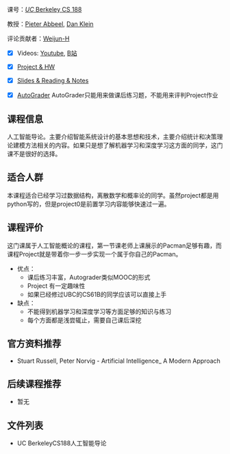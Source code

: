 课号：[*UC* Berkeley CS 188](https://inst.eecs.berkeley.edu/~cs188/fa18/)

教授：[Pieter Abbeel](https://people.eecs.berkeley.edu/~pabbeel/), [Dan Klein](https://people.eecs.berkeley.edu/~klein/)

评论贡献者：[Weijun-H](https://github.com/Weijun-H)

- [X] Videos: [Youtube](https://inst.eecs.berkeley.edu/~cs188/fa18/index.html), [B站](https://www.bilibili.com/video/BV1vt41167c9?from=search&seid=12422617009346904534)

- [X] [Project & HW](https://inst.eecs.berkeley.edu/~cs188/fa18/)

- [X] [Slides & Reading & Notes](https://inst.eecs.berkeley.edu/~cs188/fa18/)

- [X] [AutoGrader](https://inst.eecs.berkeley.edu/~cs188/fa18/) AutoGrader只能用来做课后练习题，不能用来评判Project作业

## 课程信息

人工智能导论。主要介绍智能系统设计的基本思想和技术，主要介绍统计和决策理论建模方法相关的内容。如果只是想了解机器学习和深度学习这方面的同学，这门课不是很好的选择。

## 适合人群

本课程适合已经学习过数据结构，离散数学和概率论的同学。虽然project都是用python写的，但是project0是前置学习内容能够快速过一遍。

## 课程评价

这门课属于人工智能概论的课程，第一节课老师上课展示的Pacman足够有趣，而课程Project就是带着你一步一步实现一个属于你自己的Pacman。

- 优点：
  - 课后练习丰富，Autograder类似MOOC的形式
  - Project 有一定趣味性
  - 如果已经修过UBC的CS61B的同学应该可以直接上手
- 缺点：
  - 不能得到机器学习和深度学习等方面足够的知识与练习
  - 每个方面都是浅尝辄止，需要自己课后深挖

## 官方资料推荐

- Stuart Russell, Peter Norvig - Artificial Intelligence_ A Modern Approach 

## 后续课程推荐

- 暂无

## 文件列表

- UC BerkeleyCS188人工智能导论
